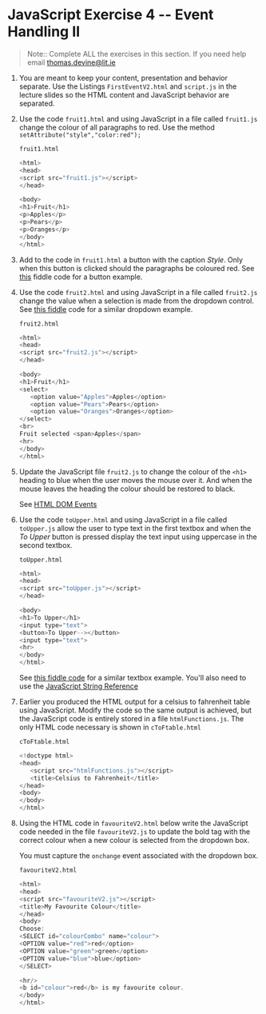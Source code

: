 # JavaScript Exercise 4 -- Event Handling II
		
> Note:: Complete ALL the exercises in this section.  If you need help email thomas.devine@lit.ie



	
1.	You are meant to keep your content, presentation and behavior separate. 
	Use the Listings ``FirstEventV2.html`` and ``script.js`` in the lecture slides so the HTML content 
	and JavaScript behavior are separated.


	
1.	Use the code ``fruit1.html`` and using JavaScript in a file called ``fruit1.js`` change the colour of all paragraphs to red.  Use the method ``setAttribute("style","color:red");``

	
	``fruit1.html``

	```javascript	
	<html>
	<head>
	<script src="fruit1.js"></script>
	</head>

	<body>
	<h1>Fruit</h1>
	<p>Apples</p>
	<p>Pears</p>
	<p>Oranges</p>
	</body>
	</html>

	```


1.	Add to the code in ``fruit1.html`` a button with the caption *Style*. 
	Only when this button is clicked should the paragraphs be coloured red.
	See [this](http://jsfiddle.net/barcaxi/y7eLdzjp/) fiddle code for a button example.
	

	
1.	Use the code ``fruit2.html`` and using JavaScript in a file called ``fruit2.js`` change the <span> 
	value when a selection is made from the dropdown control.
	See [this fiddle](http://jsfiddle.net/barcaxi/b45g4zt1) code for a similar dropdown example.

	
	``fruit2.html``
	
	```javascript
	<html>
	<head>
	<script src="fruit2.js"></script>
	</head>

	<body>
	<h1>Fruit</h1>
	<select>
	   <option value="Apples">Apples</option>
	   <option value="Pears">Pears</option>
	   <option value="Oranges">Oranges</option>
	</select>
	<br>
	Fruit selected <span>Apples</span>
	<hr>
	</body>
	</html>
	
	```

1.	Update the JavaScript file ``fruit2.js`` to change the colour of the ``<h1>`` heading to blue when 
	the user moves the mouse over it.  And when the mouse leaves the heading the colour should be restored to black.

	See [HTML DOM Events](http://www.w3schools.com/jsref/dom_obj_event.asp)
	
	
1.	Use the code ``toUpper.html`` and using JavaScript in a file called ``toUpper.js`` allow the user 
	to type text in the first textbox and when the *To Upper* button is pressed display the text 
	input using uppercase in the second textbox.
	
	``toUpper.html``

	```javascript
	<html>
	<head>
	<script src="toUpper.js"></script>
	</head>

	<body>
	<h1>To Upper</h1>
	<input type="text">
	<button>To Upper--></button>
	<input type="text">
	<hr>
	</body>
	</html>
	
	```		

	
	See [this fiddle code](http://jsfiddle.net/barcaxi/8b3v1vzc/1/) for a similar textbox example. 
	You'll also need to use the [JavaScript String Reference](http://www.w3schools.com/jsref/jsref_obj_string.asp)


	
1.	Earlier you produced the HTML output for a celsius to fahrenheit table using JavaScript. 
	Modify the code so the same output is achieved, but the JavaScript code is entirely stored 
	in a file ``htmlFunctions.js``. 
	The only HTML code necessary is shown in ``cToFtable.html``
	
	``cToFtable.html``

	```javascript
	<!doctype html>
	<head>		   
	   <script src="htmlFunctions.js"></script>	
	   <title>Celsius to Fahrenheit</title>
	</head>
	<body>
	</body>
	</html>

	```		
	

1.	Using the HTML code in ``favouriteV2.html`` below write the JavaScript code needed in the file 
	``favouriteV2.js`` to update the bold tag with the correct colour when a new colour is selected 
	from the dropdown box.

	You must capture the ``onchange`` event associated with the dropdown box. 

	``favouriteV2.html``

	```javascript
	<html>
	<head>
	<script src="favouriteV2.js"></script>
	<title>My Favourite Colour</title>
	</head>
	<body>
	Choose:
	<SELECT id="colourCombo" name="colour">
	<OPTION value="red">red</option>
	<OPTION value="green">green</option>
	<OPTION value="blue">blue</option>
	</SELECT>

	<hr/>
	<b id="colour">red</b> is my favourite colour.
	</body>
	</html>
	
	```
	

